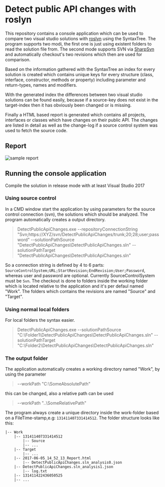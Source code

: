 Detect public API changes with roslyn
=====================================
This repository contains a console application which can be used to compare two visual studio solutions with [roslyn](https://github.com/dotnet/roslyn) using the SyntaxTree. The program supports two modi, the first one is just using existent folders to read the solution file from. The second mode supports SVN via [SharpSvn](https://sharpsvn.open.collab.net/) and automatically checkout's two revisions which then are used for comparison.

Based on the information gathered with the SyntaxTree an index for every solution is created which contains unique keys for every structure (class, interface, constructor, methods or property) including parameter and return-types, names and modifiers.

With the generated index the differences between two visual studio solutions can be found easily, because if a source-key does not exist in the target-index then it has obviously been changed or is missing.

Finally a HTML based report is generated which contains all projects, interfaces or classes which have changes on their public API. The changes are listed in detail as well as the change-log if a source control system was used to fetch the source code.

Report
--------------
![sample report](https://cloud.githubusercontent.com/assets/29073072/26785873/c5aa72a4-4a04-11e7-8e63-412f59c5c51a.png)

Running the console application
-------------------------------
Compile the solution in release mode with at least Visual Studio 2017

### Using source control
In a CMD window start the application by using parameters for the source control connection (svn), the solutions which should be analyzed. The program automatically creates a output directory.
> DetectPublicApiChanges.exe --repositoryConnectionString "Svn;https://XYZ/svn/DetectPublicApiChanges/trunk;20;28;user;password" --solutionPathSource "DetectPublicApiChanges\DetectPublicApiChanges.sln" --solutionPathTarget "DetectPublicApiChanges\DetectPublicApiChanges.sln"

So a connection string is defined by 4 to 6 parts: `SourceControlSystem;URL;StartRevision;EndRevision;User;Password`, whereas user and password are optional. Currently SourceControlSystem must be `Svn`. The checkout is done to folders inside the working folder which is located relative to the application and it's per defaul named "Work". The folders which contains the revisions are named "Source" and "Target".

### Using normal local folders
For local folders the syntax easier.
> DetectPublicApiChanges.exe --solutionPathSource "C:\Folder1\DetectPublicApiChanges\DetectPublicApiChanges.sln" --solutionPathTarget "C:\Folder2\DetectPublicApiChanges\DetectPublicApiChanges.sln"

### The output folder
The application automatically creates a working directory named "Work", by using the parameter
> --workPath "C:\SomeAbsolutePath"

this can be changed, also a relative path can be used

> --workPath "..\SomeRelativePath"

The program always create a unique directory inside the work-folder based on a FileTime-stamp,e.g: `131411407331414512`. The folder structure looks like this:
```
|-- Work
    |-- 131411407331414512
        |-- Source
		|-- ...
	|-- Target
		|-- ...
	|-- 2017-06-05_14_52_13_Report.html
        |-- DetectPublicApiChanges.sln_analysis0.json
	|-- DetectPublicApiChanges.sln_analysis1.json
        |-- log.txt
    |-- 131411422436050525
	|-- ...
```